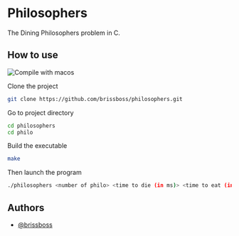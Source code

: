 # Philosophers
The Dining Philosophers problem in C.

## How to use
![Compile with macos](https://badgen.net/badge/build/macOS/grey?icon=apple)

Clone the project
```bash
git clone https://github.com/brissboss/philosophers.git
```

Go to project directory
```bash
cd philosophers
cd philo
```

Build the executable
```bash
make
```

Then launch the program
```bash
./philosophers <number of philo> <time to die (in ms)> <time to eat (in ms) <time to sleep (in ms)> <number_of_times_each_philosopher_must_eat (optional)>
```

## Authors

- [@brissboss](https://www.github.com/brissboss)
